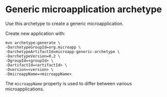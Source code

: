 # Generic microapplication archetype

Use this archetype to create a generic microapplication.

Create new application with:

```
mvn archetype:generate \
-DarchetypeGroupId=org.microapp \
-DarchetypeArtifactId=microapp-generic-archetype \
-DarchetypeVersion=0.2 \
-DgroupId=<groupId> \
-DartifactId=<artifactId> \
-Dversion=<version> \
-DmicroappName=<microappName>
```

The `microappName` property is used to differ between various microapplications.
